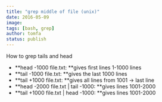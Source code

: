 ```yaml
---
title: "grep middle of file (unix)"
date: 2016-05-09
image: 
tags: [bash, grep]
author: tomfa
status: publish
---
```


How to grep tails and head

*   **head -1000 file.txt: **gives first lines 1-1000 lines
*   **tail -1000 file.txt: **gives the last 1000 lines
*   **tail +1000 file.txt: **gives all lines from 1001 -> last line
*   **head -2000 file.txt | tail -1000: **gives lines 1001-2000
*   **tail +1000 file.txt | head -1000: **gives lines 1001-2000
